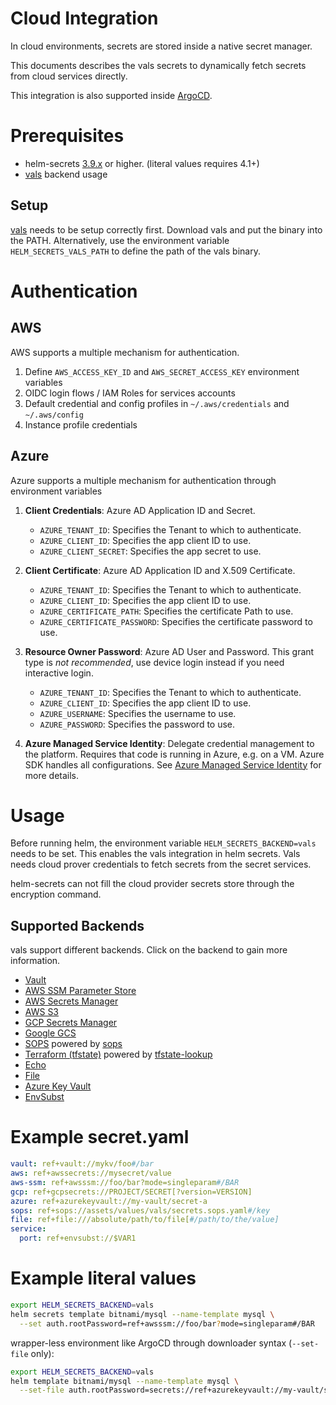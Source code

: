 # Cloud Integration

In cloud environments, secrets are stored inside a native secret manager.

This documents describes the vals secrets to dynamically fetch secrets from cloud services directly.

This integration is also supported inside [ArgoCD](https://github.com/jkroepke/helm-secrets/wiki/ArgoCD-Integration).

# Prerequisites

- helm-secrets [3.9.x](https://github.com/jkroepke/helm-secrets/releases/tag/v3.9.1) or higher. (literal values requires 4.1+)
- [vals](https://github.com/variantdev/vals) backend usage

## Setup

[vals](https://github.com/variantdev/vals) needs to be setup correctly first.
Download vals and put the binary into the PATH.
Alternatively, use the environment variable `HELM_SECRETS_VALS_PATH` to define the path of the vals binary.

# Authentication

## AWS

AWS supports a multiple mechanism for authentication.

1. Define `AWS_ACCESS_KEY_ID` and `AWS_SECRET_ACCESS_KEY` environment variables
2. OIDC login flows / IAM Roles for services accounts
3. Default credential and config profiles in `~/.aws/credentials` and `~/.aws/config`
4. Instance profile credentials

## Azure

Azure supports a multiple mechanism for authentication through environment variables

1. **Client Credentials**: Azure AD Application ID and Secret.

    - `AZURE_TENANT_ID`: Specifies the Tenant to which to authenticate.
    - `AZURE_CLIENT_ID`: Specifies the app client ID to use.
    - `AZURE_CLIENT_SECRET`: Specifies the app secret to use.

2. **Client Certificate**: Azure AD Application ID and X.509 Certificate.

    - `AZURE_TENANT_ID`: Specifies the Tenant to which to authenticate.
    - `AZURE_CLIENT_ID`: Specifies the app client ID to use.
    - `AZURE_CERTIFICATE_PATH`: Specifies the certificate Path to use.
    - `AZURE_CERTIFICATE_PASSWORD`: Specifies the certificate password to use.

3. **Resource Owner Password**: Azure AD User and Password. This grant type is *not
   recommended*, use device login instead if you need interactive login.

    - `AZURE_TENANT_ID`: Specifies the Tenant to which to authenticate.
    - `AZURE_CLIENT_ID`: Specifies the app client ID to use.
    - `AZURE_USERNAME`: Specifies the username to use.
    - `AZURE_PASSWORD`: Specifies the password to use.

4. **Azure Managed Service Identity**: Delegate credential management to the platform.
   Requires that code is running in Azure, e.g. on a VM.
   Azure SDK handles all configurations.
   See [Azure Managed Service Identity](https://docs.microsoft.com/azure/active-directory/msi-overview)
   for more details.

# Usage

Before running helm, the environment variable `HELM_SECRETS_BACKEND=vals` needs to be set.
This enables the vals integration in helm secrets.
Vals needs cloud prover credentials to fetch secrets from the secret services.

helm-secrets can not fill the cloud provider secrets store through the encryption command.

## Supported Backends

vals support different backends. Click on the backend to gain more information.

- [Vault](https://github.com/variantdev/vals/blob/main/README.md#vault)
- [AWS SSM Parameter Store](https://github.com/variantdev/vals/blob/main/README.md#aws-ssm-parameter-store)
- [AWS Secrets Manager](https://github.com/variantdev/vals/blob/main/README.md#aws-secrets-manager)
- [AWS S3](https://github.com/variantdev/vals/blob/main/README.md#aws-s3)
- [GCP Secrets Manager](https://github.com/variantdev/vals/blob/main/README.md#gcp-secrets-manager)
- [Google GCS](https://github.com/variantdev/vals/blob/main/README.md#google-gcs)
- [SOPS](https://github.com/variantdev/vals/blob/main/README.md#sops) powered by [sops](https://github.com/mozilla/sops)
- [Terraform (tfstate)](https://github.com/variantdev/vals/blob/main/README.md#terraform-tfstate) powered by [tfstate-lookup](https://github.com/fujiwara/tfstate-lookup)
- [Echo](https://github.com/variantdev/vals/blob/main/README.md#echo)
- [File](https://github.com/variantdev/vals/blob/main/README.md#file)
- [Azure Key Vault](https://github.com/variantdev/vals/blob/main/README.md#azure-key-vault)
- [EnvSubst](https://github.com/variantdev/vals/blob/main/README.md#envsubst)


# Example secret.yaml

```yaml
vault: ref+vault://mykv/foo#/bar
aws: ref+awssecrets://mysecret/value
aws-ssm: ref+awsssm://foo/bar?mode=singleparam#/BAR
gcp: ref+gcpsecrets://PROJECT/SECRET[?version=VERSION]
azure: ref+azurekeyvault://my-vault/secret-a
sops: ref+sops://assets/values/vals/secrets.sops.yaml#/key
file: ref+file:///absolute/path/to/file[#/path/to/the/value]
service:
  port: ref+envsubst://$VAR1
```

# Example literal values

```bash
export HELM_SECRETS_BACKEND=vals
helm secrets template bitnami/mysql --name-template mysql \
  --set auth.rootPassword=ref+awsssm://foo/bar?mode=singleparam#/BAR
```

wrapper-less environment like ArgoCD through downloader syntax (`--set-file` only):

```bash
export HELM_SECRETS_BACKEND=vals
helm template bitnami/mysql --name-template mysql \
  --set-file auth.rootPassword=secrets://ref+azurekeyvault://my-vault/secret-a
```
